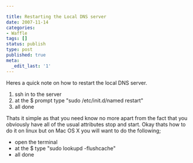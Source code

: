 ```yaml
---

title: Restarting the Local DNS server
date: 2007-11-14
categories:
- Waffle
tags: []
status: publish
type: post
published: true
meta:
  _edit_last: '1'
---
```

Heres a quick note on how to restart the local DNS server.

1. ssh in to the server
2. at the $ prompt type "sudo /etc/init.d/named restart"
3. all done

Thats it simple as that you need know no more apart from the fact that you obviously have all of the usual attributes stop and start. Okay thats how to do it on linux but on Mac OS X you will want to do the following;

- open the terminal
- at the $ type "sudo lookupd -flushcache"
- all done
